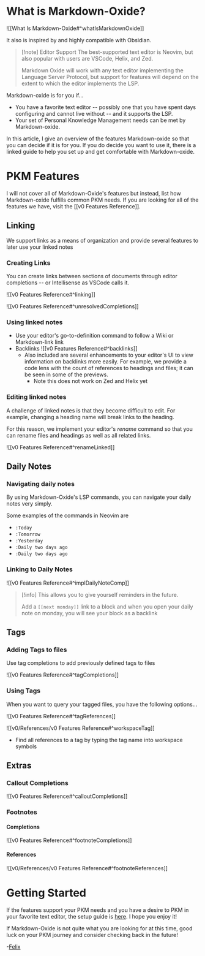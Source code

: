 

# What is Markdown-Oxide?

![[What Is Markdown-Oxide#^whatIsMarkdownOxide]]

It also is inspired by and highly compatible with Obsidian. 

> [!note] Editor Support
> The best-supported text editor is Neovim, but also popular with users are VSCode, Helix, and Zed.
> 
> Markdown Oxide will work with any text editor implementing the Language Server Protocol, but support for features will depend on the extent to which the editor implements the LSP.

Markdown-oxide is for you if...
- You have a favorite text editor -- possibly one that you have spent days configuring and cannot live without -- and it supports the LSP.
- Your set of Personal Knowledge Management needs can be met by Markdown-oxide.

In this article, I give an overview of the features Markdown-oxide so that you can decide if it is for you. If you do decide you want to use it, there is a linked guide to help you set up and get comfortable with Markdown-oxide. 

# PKM Features

I will not cover all of Markdown-Oxide's features but instead, list how Markdown-oxide fulfills common PKM needs. If you are looking for all of the features we have, visit the [[v0 Features Reference]].

## Linking

We support links as a means of organization and provide several features to later use your linked notes

### Creating Links

You can create links between sections of documents through editor completions -- or Intellisense as VSCode calls it.

![[v0 Features Reference#^linking]]

![[v0 Features Reference#^unresolvedCompletions]]

### Using linked notes

- Use your editor's go-to-definition command to follow a Wiki or Markdown-link link
- Backlinks
    ![[v0 Features Reference#^backlinks]]
    * Also included are several enhancements to your editor's UI to view information on backlinks more easily. For example, we provide a code lens with the count of references to headings and files; it can be seen in some of the previews.
        + Note this does not work on Zed and Helix yet

### Editing linked notes

A challenge of linked notes is that they become difficult to edit. For example, changing a heading name will break links to the heading.

For this reason, we implement your editor's *rename* command so that you can rename files and headings as well as all related links.

![[v0 Features Reference#^renameLinked]]

## Daily Notes

### Navigating daily notes

By using Markdown-Oxide's LSP commands, you can navigate your daily notes very simply. 

Some examples of the commands in Neovim are

- `:Today`
- `:Tomorrow`
- `:Yesterday`
- `:Daily two days ago`
- `:Daily two days ago`



### Linking to Daily Notes

![[v0 Features Reference#^implDailyNoteComp]]

> [!info]
> This allows you to give yourself reminders in the future. 
>
> Add a `[[next monday]]` link to a block and when you open your daily note on monday, you will see your block as a backlink

## Tags

### Adding Tags to files

Use tag completions to add previously defined tags to files

![[v0 Features Reference#^tagCompletions]]

### Using Tags

When you want to query your tagged files, you have the following options...

![[v0 Features Reference#^tagReferences]]

![[v0/References/v0 Features Reference#^workspaceTag]]

- Find all references to a tag by typing the tag name into workspace symbols

## Extras

### Callout Completions

![[v0 Features Reference#^calloutCompletions]]

### Footnotes

#### Completions

![[v0 Features Reference#^footnoteCompletions]]

#### References

![[v0/References/v0 Features Reference#^footnoteReferences]]


# Getting Started

If the features support your PKM needs and you have a desire to PKM in your favorite text editor, the setup guide is [here](<Getting started with Markdown Oxide Version 0>). I hope you enjoy it!

If Markdown-Oxide is not quite what you are looking for at this time, good luck on your PKM journey and consider checking back in the future!

-[Felix](<Felix Zeller>)



[^1]: ![[Documentation Notes#^docEmbeds]]
